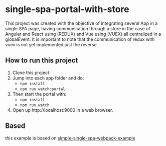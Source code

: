 
# single-spa-portal-with-store
This project was created with the objective of integrating several App in a single SPA page, having communication through a store in the case of Angular and React using (REDUX) and Vue using (VUEX) all centralized in a globalEvent.
It is important to note that the communication of redux with vuex is not yet implemented just the reverse.


## How to run this project
1. Clone this project
2. Jump into each app folder and do:
   - `npm install`
   - `npm run watch:portal`
3. Then start the portal with:
   - `npm install`
   - `npm run watch`
4. Open up http://localhost:9000 in a web browser.

## Based
this example is based on [simple-single-spa-webpack-example](https://github.com/joeldenning/simple-single-spa-webpack-example/blob/master/README.md)
